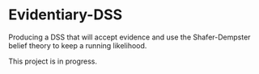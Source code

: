# Evidentiary-DSS
Producing a DSS that will accept evidence and use the Shafer-Dempster belief theory to keep a running likelihood.

This project is in progress.
